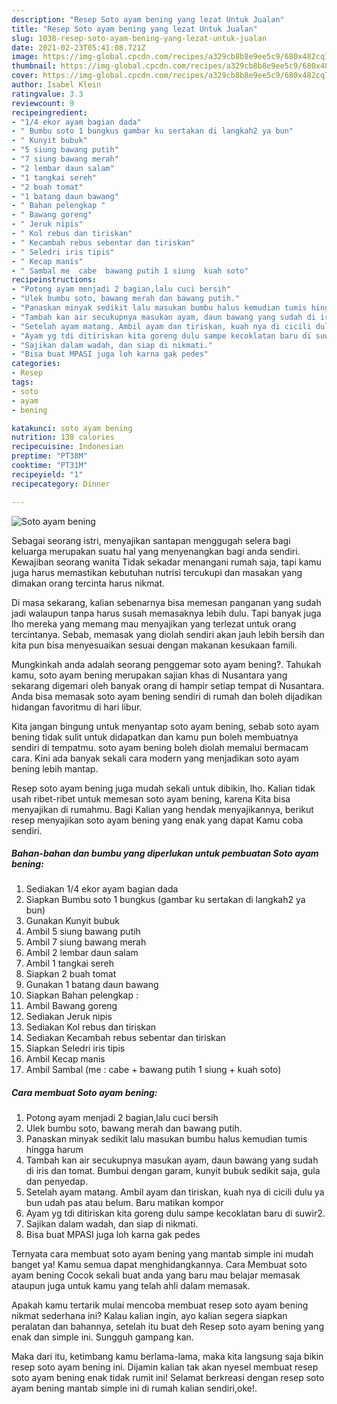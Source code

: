 ```yaml
---
description: "Resep Soto ayam bening yang lezat Untuk Jualan"
title: "Resep Soto ayam bening yang lezat Untuk Jualan"
slug: 1038-resep-soto-ayam-bening-yang-lezat-untuk-jualan
date: 2021-02-23T05:41:08.721Z
image: https://img-global.cpcdn.com/recipes/a329cb8b8e9ee5c9/680x482cq70/soto-ayam-bening-foto-resep-utama.jpg
thumbnail: https://img-global.cpcdn.com/recipes/a329cb8b8e9ee5c9/680x482cq70/soto-ayam-bening-foto-resep-utama.jpg
cover: https://img-global.cpcdn.com/recipes/a329cb8b8e9ee5c9/680x482cq70/soto-ayam-bening-foto-resep-utama.jpg
author: Isabel Klein
ratingvalue: 3.3
reviewcount: 9
recipeingredient:
- "1/4 ekor ayam bagian dada"
- " Bumbu soto 1 bungkus gambar ku sertakan di langkah2 ya bun"
- " Kunyit bubuk"
- "5 siung bawang putih"
- "7 siung bawang merah"
- "2 lembar daun salam"
- "1 tangkai sereh"
- "2 buah tomat"
- "1 batang daun bawang"
- " Bahan pelengkap "
- " Bawang goreng"
- " Jeruk nipis"
- " Kol rebus dan tiriskan"
- " Kecambah rebus sebentar dan tiriskan"
- " Seledri iris tipis"
- " Kecap manis"
- " Sambal me  cabe  bawang putih 1 siung  kuah soto"
recipeinstructions:
- "Potong ayam menjadi 2 bagian,lalu cuci bersih"
- "Ulek bumbu soto, bawang merah dan bawang putih."
- "Panaskan minyak sedikit lalu masukan bumbu halus kemudian tumis hingga harum"
- "Tambah kan air secukupnya masukan ayam, daun bawang yang sudah di iris dan tomat. Bumbui dengan garam, kunyit bubuk sedikit saja, gula dan penyedap."
- "Setelah ayam matang. Ambil ayam dan tiriskan, kuah nya di cicili dulu ya bun udah pas atau belum. Baru matikan kompor"
- "Ayam yg tdi ditiriskan kita goreng dulu sampe kecoklatan baru di suwir2."
- "Sajikan dalam wadah, dan siap di nikmati."
- "Bisa buat MPASI juga loh karna gak pedes"
categories:
- Resep
tags:
- soto
- ayam
- bening

katakunci: soto ayam bening 
nutrition: 138 calories
recipecuisine: Indonesian
preptime: "PT38M"
cooktime: "PT31M"
recipeyield: "1"
recipecategory: Dinner

---
```



![Soto ayam bening](https://img-global.cpcdn.com/recipes/a329cb8b8e9ee5c9/680x482cq70/soto-ayam-bening-foto-resep-utama.jpg)

Sebagai seorang istri, menyajikan santapan menggugah selera bagi keluarga merupakan suatu hal yang menyenangkan bagi anda sendiri. Kewajiban seorang  wanita Tidak sekadar menangani rumah saja, tapi kamu juga harus memastikan kebutuhan nutrisi tercukupi dan masakan yang dimakan orang tercinta harus nikmat.

Di masa  sekarang, kalian sebenarnya bisa memesan panganan yang sudah jadi walaupun tanpa harus susah memasaknya lebih dulu. Tapi banyak juga lho mereka yang memang mau menyajikan yang terlezat untuk orang tercintanya. Sebab, memasak yang diolah sendiri akan jauh lebih bersih dan kita pun bisa menyesuaikan sesuai dengan makanan kesukaan famili. 



Mungkinkah anda adalah seorang penggemar soto ayam bening?. Tahukah kamu, soto ayam bening merupakan sajian khas di Nusantara yang sekarang digemari oleh banyak orang di hampir setiap tempat di Nusantara. Anda bisa memasak soto ayam bening sendiri di rumah dan boleh dijadikan hidangan favoritmu di hari libur.

Kita jangan bingung untuk menyantap soto ayam bening, sebab soto ayam bening tidak sulit untuk didapatkan dan kamu pun boleh membuatnya sendiri di tempatmu. soto ayam bening boleh diolah memalui bermacam cara. Kini ada banyak sekali cara modern yang menjadikan soto ayam bening lebih mantap.

Resep soto ayam bening juga mudah sekali untuk dibikin, lho. Kalian tidak usah ribet-ribet untuk memesan soto ayam bening, karena Kita bisa menyajikan di rumahmu. Bagi Kalian yang hendak menyajikannya, berikut resep menyajikan soto ayam bening yang enak yang dapat Kamu coba sendiri.

<!--inarticleads1-->

##### Bahan-bahan dan bumbu yang diperlukan untuk pembuatan Soto ayam bening:

1. Sediakan 1/4 ekor ayam bagian dada
1. Siapkan  Bumbu soto 1 bungkus (gambar ku sertakan di langkah2 ya bun)
1. Gunakan  Kunyit bubuk
1. Ambil 5 siung bawang putih
1. Ambil 7 siung bawang merah
1. Ambil 2 lembar daun salam
1. Ambil 1 tangkai sereh
1. Siapkan 2 buah tomat
1. Gunakan 1 batang daun bawang
1. Siapkan  Bahan pelengkap :
1. Ambil  Bawang goreng
1. Sediakan  Jeruk nipis
1. Sediakan  Kol rebus dan tiriskan
1. Sediakan  Kecambah rebus sebentar dan tiriskan
1. Siapkan  Seledri iris tipis
1. Ambil  Kecap manis
1. Ambil  Sambal (me : cabe + bawang putih 1 siung + kuah soto)




<!--inarticleads2-->

##### Cara membuat Soto ayam bening:

1. Potong ayam menjadi 2 bagian,lalu cuci bersih
1. Ulek bumbu soto, bawang merah dan bawang putih.
1. Panaskan minyak sedikit lalu masukan bumbu halus kemudian tumis hingga harum
1. Tambah kan air secukupnya masukan ayam, daun bawang yang sudah di iris dan tomat. Bumbui dengan garam, kunyit bubuk sedikit saja, gula dan penyedap.
1. Setelah ayam matang. Ambil ayam dan tiriskan, kuah nya di cicili dulu ya bun udah pas atau belum. Baru matikan kompor
1. Ayam yg tdi ditiriskan kita goreng dulu sampe kecoklatan baru di suwir2.
1. Sajikan dalam wadah, dan siap di nikmati.
1. Bisa buat MPASI juga loh karna gak pedes




Ternyata cara membuat soto ayam bening yang mantab simple ini mudah banget ya! Kamu semua dapat menghidangkannya. Cara Membuat soto ayam bening Cocok sekali buat anda yang baru mau belajar memasak ataupun juga untuk kamu yang telah ahli dalam memasak.

Apakah kamu tertarik mulai mencoba membuat resep soto ayam bening nikmat sederhana ini? Kalau kalian ingin, ayo kalian segera siapkan peralatan dan bahannya, setelah itu buat deh Resep soto ayam bening yang enak dan simple ini. Sungguh gampang kan. 

Maka dari itu, ketimbang kamu berlama-lama, maka kita langsung saja bikin resep soto ayam bening ini. Dijamin kalian tak akan nyesel membuat resep soto ayam bening enak tidak rumit ini! Selamat berkreasi dengan resep soto ayam bening mantab simple ini di rumah kalian sendiri,oke!.

